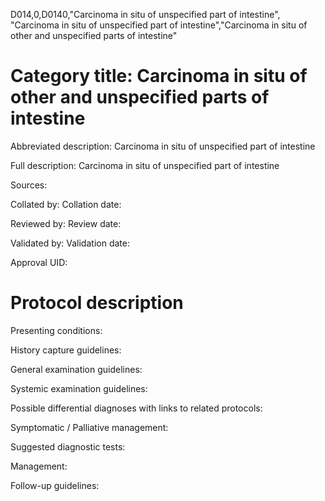 D014,0,D0140,"Carcinoma in situ of unspecified part of intestine", "Carcinoma in situ of unspecified part of intestine","Carcinoma in situ of other and unspecified parts of intestine"
# Category title: Carcinoma in situ of other and unspecified parts of intestine

Abbreviated description: Carcinoma in situ of unspecified part of intestine

Full description: Carcinoma in situ of unspecified part of intestine

Sources:

Collated by:
Collation date:

Reviewed by:
Review date:

Validated by:
Validation date:

Approval UID:

# Protocol description

Presenting conditions:

History capture guidelines:

General examination guidelines:

Systemic examination guidelines:

Possible differential diagnoses with links to related protocols:

Symptomatic / Palliative management:

Suggested diagnostic tests:

Management:

Follow-up guidelines:
